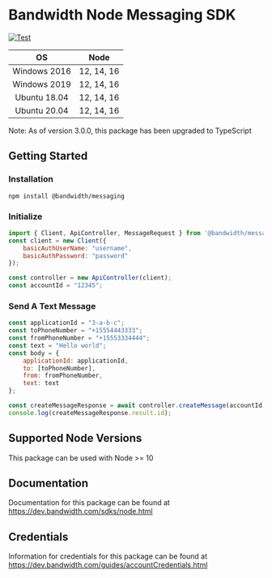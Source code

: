 # Bandwidth Node Messaging SDK

[![Test](https://github.com/Bandwidth/node-messaging/actions/workflows/test.yml/badge.svg)](https://github.com/Bandwidth/node-messaging/actions/workflows/test.yml)

| **OS** | **Node** |
|:---:|:---:|
| Windows 2016 | 12, 14, 16 |
| Windows 2019 | 12, 14, 16 |
| Ubuntu 18.04 | 12, 14, 16 |
| Ubuntu 20.04 | 12, 14, 16 |

Note: As of version 3.0.0, this package has been upgraded to TypeScript

## Getting Started

### Installation

```
npm install @bandwidth/messaging
```

### Initialize

```js
import { Client, ApiController, MessageRequest } from '@bandwidth/messaging';
const client = new Client({
    basicAuthUserName: "username",
    basicAuthPassword: "password"
});

const controller = new ApiController(client);
const accountId = "12345";
```

### Send A Text Message
```js
const applicationId = "3-a-b-c";
const toPhoneNumber = "+15554443333";
const fromPhoneNumber = "+15553334444";
const text = "Hello world";
const body = {
    applicationId: applicationId,
    to: [toPhoneNumber],
    from: fromPhoneNumber,
    text: text 
};

const createMessageResponse = await controller.createMessage(accountId, body);
console.log(createMessageResponse.result.id);
```

## Supported Node Versions

This package can be used with Node >= 10

## Documentation

Documentation for this package can be found at https://dev.bandwidth.com/sdks/node.html

## Credentials

Information for credentials for this package can be found at https://dev.bandwidth.com/guides/accountCredentials.html

